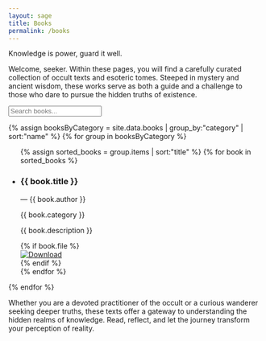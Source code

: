 ```yaml
---
layout: sage
title: Books
permalink: /books
---
```


Knowledge is power, guard it well.

Welcome, seeker. Within these pages, you will find a carefully curated collection of occult texts and esoteric tomes. Steeped in mystery and ancient wisdom, these works serve as both a guide and a challenge to those who dare to pursue the hidden truths of existence.

<section class="category-posts">
  <!-- Search Input -->
  <input type="text" id="bookSearch2" placeholder="Search books..." />

{% assign booksByCategory = site.data.books | group_by:"category" | sort:"name" %}
{% for group in booksByCategory %}

<section class="category-section">
<ul class="books-list">
{% assign sorted_books = group.items | sort:"title" %}
{% for book in sorted_books %}
<li class="book-item" id="{{ book.title | slugify }}">
<article class="book">
<div class="book-title-wrapper">
<h3 class="book-title">{{ book.title }}</h3>
</div>
<p class="book-author">&mdash; {{ book.author }}</p>
<p class="book-category">{{ book.category }}</p>
<p class="book-description">{{ book.description }}</p>
{% if book.file %}
<div class="book-download-wrapper">
<a href="{{ book.file | relative_url }}" download class="book-download">
<img src="{{ '/assets/img/sage/download-solid.svg' | relative_url }}" alt="Download">
</a>
</div>
{% endif %}
</article>
</li>
{% endfor %}
</ul>
</section>
{% endfor %}

</section>

<script>
document.getElementById("bookSearch2").addEventListener("keyup", function() {
  var filter = this.value.toLowerCase();
  var bookItems = document.querySelectorAll(".book-item");
  bookItems.forEach(function(item) {
    if(item.textContent.toLowerCase().indexOf(filter) > -1) {
      item.style.display = "";
    } else {
      item.style.display = "none";
    }
  });
});
</script>

Whether you are a devoted practitioner of the occult or a curious wanderer seeking deeper truths, these texts offer a gateway to understanding the hidden realms of knowledge. Read, reflect, and let the journey transform your perception of reality.
